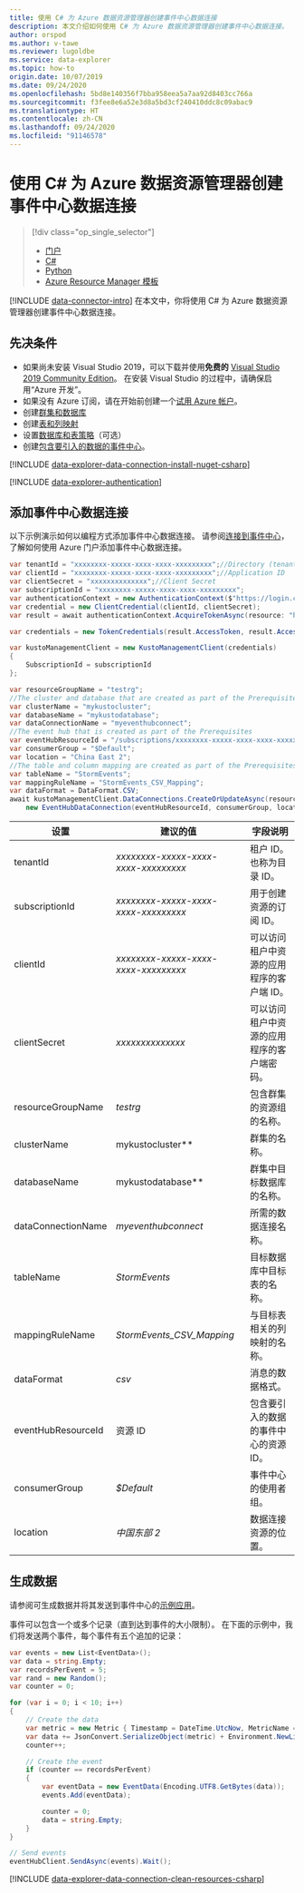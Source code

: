 ```yaml
---
title: 使用 C# 为 Azure 数据资源管理器创建事件中心数据连接
description: 本文介绍如何使用 C# 为 Azure 数据资源管理器创建事件中心数据连接。
author: orspod
ms.author: v-tawe
ms.reviewer: lugoldbe
ms.service: data-explorer
ms.topic: how-to
origin.date: 10/07/2019
ms.date: 09/24/2020
ms.openlocfilehash: 5bd8e140356f7bba958eea5a7aa92d8403cc766a
ms.sourcegitcommit: f3fee8e6a52e3d8a5bd3cf240410ddc8c09abac9
ms.translationtype: HT
ms.contentlocale: zh-CN
ms.lasthandoff: 09/24/2020
ms.locfileid: "91146578"
---
```

# <a name="create-an-event-hub-data-connection-for-azure-data-explorer-by-using-c"></a>使用 C# 为 Azure 数据资源管理器创建事件中心数据连接

> [!div class="op_single_selector"]
> * [门户](ingest-data-event-hub.md)
> * [C#](data-connection-event-hub-csharp.md)
> * [Python](data-connection-event-hub-python.md)
> * [Azure Resource Manager 模板](data-connection-event-hub-resource-manager.md)

[!INCLUDE [data-connector-intro](includes/data-connector-intro.md)]
在本文中，你将使用 C# 为 Azure 数据资源管理器创建事件中心数据连接。

## <a name="prerequisites"></a>先决条件

* 如果尚未安装 Visual Studio 2019，可以下载并使用**免费的** [Visual Studio 2019 Community Edition](https://www.visualstudio.com/downloads/)。 在安装 Visual Studio 的过程中，请确保启用“Azure 开发”。
* 如果没有 Azure 订阅，请在开始前创建一个[试用 Azure 帐户](https://www.azure.cn/pricing/1rmb-trial/)。
* 创建[群集和数据库](create-cluster-database-csharp.md)
* 创建[表和列映射](net-standard-ingest-data.md#create-a-table-on-your-test-cluster)
* 设置[数据库和表策略](database-table-policies-csharp.md)（可选）
* 创建[包含要引入的数据的事件中心](ingest-data-event-hub.md#create-an-event-hub)。 

[!INCLUDE [data-explorer-data-connection-install-nuget-csharp](includes/data-explorer-data-connection-install-nuget-csharp.md)]

[!INCLUDE [data-explorer-authentication](includes/data-explorer-authentication.md)]

## <a name="add-an-event-hub-data-connection"></a>添加事件中心数据连接

以下示例演示如何以编程方式添加事件中心数据连接。 请参阅[连接到事件中心](ingest-data-event-hub.md#connect-to-the-event-hub)，了解如何使用 Azure 门户添加事件中心数据连接。

```csharp
var tenantId = "xxxxxxxx-xxxxx-xxxx-xxxx-xxxxxxxxx";//Directory (tenant) ID
var clientId = "xxxxxxxx-xxxxx-xxxx-xxxx-xxxxxxxxx";//Application ID
var clientSecret = "xxxxxxxxxxxxxx";//Client Secret
var subscriptionId = "xxxxxxxx-xxxxx-xxxx-xxxx-xxxxxxxxx";
var authenticationContext = new AuthenticationContext($"https://login.chinacloudapi.cn/{tenantId}");
var credential = new ClientCredential(clientId, clientSecret);
var result = await authenticationContext.AcquireTokenAsync(resource: "https://management.core.chinacloudapi.cn/", clientCredential: credential);

var credentials = new TokenCredentials(result.AccessToken, result.AccessTokenType);

var kustoManagementClient = new KustoManagementClient(credentials)
{
    SubscriptionId = subscriptionId
};

var resourceGroupName = "testrg";
//The cluster and database that are created as part of the Prerequisites
var clusterName = "mykustocluster";
var databaseName = "mykustodatabase";
var dataConnectionName = "myeventhubconnect";
//The event hub that is created as part of the Prerequisites
var eventHubResourceId = "/subscriptions/xxxxxxxx-xxxxx-xxxx-xxxx-xxxxxxxxx/resourceGroups/xxxxxx/providers/Microsoft.EventHub/namespaces/xxxxxx/eventhubs/xxxxxx";
var consumerGroup = "$Default";
var location = "China East 2";
//The table and column mapping are created as part of the Prerequisites
var tableName = "StormEvents";
var mappingRuleName = "StormEvents_CSV_Mapping";
var dataFormat = DataFormat.CSV;
await kustoManagementClient.DataConnections.CreateOrUpdateAsync(resourceGroupName, clusterName, databaseName, dataConnectionName, 
    new EventHubDataConnection(eventHubResourceId, consumerGroup, location: location, tableName: tableName, mappingRuleName: mappingRuleName, dataFormat: dataFormat));
```

|**设置** | **建议的值** | **字段说明**|
|---|---|---|
| tenantId | *xxxxxxxx-xxxxx-xxxx-xxxx-xxxxxxxxx* | 租户 ID。 也称为目录 ID。|
| subscriptionId | *xxxxxxxx-xxxxx-xxxx-xxxx-xxxxxxxxx* | 用于创建资源的订阅 ID。|
| clientId | *xxxxxxxx-xxxxx-xxxx-xxxx-xxxxxxxxx* | 可以访问租户中资源的应用程序的客户端 ID。|
| clientSecret | *xxxxxxxxxxxxxx* | 可以访问租户中资源的应用程序的客户端密码。|
| resourceGroupName | *testrg* | 包含群集的资源组的名称。|
| clusterName | mykustocluster** | 群集的名称。|
| databaseName | mykustodatabase** | 群集中目标数据库的名称。|
| dataConnectionName | *myeventhubconnect* | 所需的数据连接名称。|
| tableName | *StormEvents* | 目标数据库中目标表的名称。|
| mappingRuleName | *StormEvents_CSV_Mapping* | 与目标表相关的列映射的名称。|
| dataFormat | *csv* | 消息的数据格式。|
| eventHubResourceId | 资源 ID | 包含要引入的数据的事件中心的资源 ID。 |
| consumerGroup | *$Default* | 事件中心的使用者组。|
| location | *中国东部 2* | 数据连接资源的位置。|

## <a name="generate-data"></a>生成数据

请参阅可生成数据并将其发送到事件中心的[示例应用](https://github.com/Azure-Samples/event-hubs-dotnet-ingest)。

事件可以包含一个或多个记录（直到达到事件的大小限制）。 在下面的示例中，我们将发送两个事件，每个事件有五个追加的记录：

```csharp
var events = new List<EventData>();
var data = string.Empty;
var recordsPerEvent = 5;
var rand = new Random();
var counter = 0;

for (var i = 0; i < 10; i++)
{
    // Create the data
    var metric = new Metric { Timestamp = DateTime.UtcNow, MetricName = "Temperature", Value = rand.Next(-30, 50) }; 
    var data += JsonConvert.SerializeObject(metric) + Environment.NewLine;
    counter++;

    // Create the event
    if (counter == recordsPerEvent)
    {
        var eventData = new EventData(Encoding.UTF8.GetBytes(data));
        events.Add(eventData);

        counter = 0;
        data = string.Empty;
    }
}

// Send events
eventHubClient.SendAsync(events).Wait();
```

[!INCLUDE [data-explorer-data-connection-clean-resources-csharp](includes/data-explorer-data-connection-clean-resources-csharp.md)]
